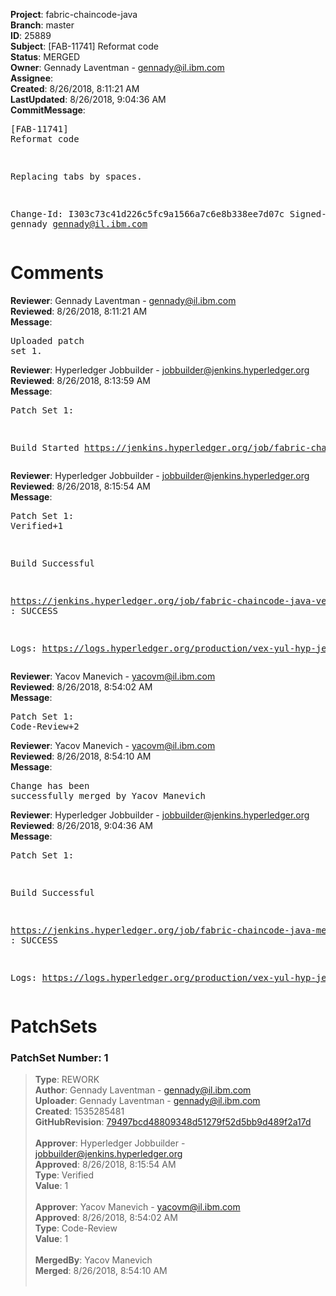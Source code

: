 <strong>Project</strong>: fabric-chaincode-java<br><strong>Branch</strong>: master<br><strong>ID</strong>: 25889<br><strong>Subject</strong>: [FAB-11741] Reformat code<br><strong>Status</strong>: MERGED<br><strong>Owner</strong>: Gennady Laventman - gennady@il.ibm.com<br><strong>Assignee</strong>:<br><strong>Created</strong>: 8/26/2018, 8:11:21 AM<br><strong>LastUpdated</strong>: 8/26/2018, 9:04:36 AM<br><strong>CommitMessage</strong>:<br><pre>[FAB-11741] Reformat code

Replacing tabs by spaces.

Change-Id: I303c73c41d226c5fc9a1566a7c6e8b338ee7d07c
Signed-off-by: gennady <gennady@il.ibm.com>
</pre><h1>Comments</h1><strong>Reviewer</strong>: Gennady Laventman - gennady@il.ibm.com<br><strong>Reviewed</strong>: 8/26/2018, 8:11:21 AM<br><strong>Message</strong>: <pre>Uploaded patch set 1.</pre><strong>Reviewer</strong>: Hyperledger Jobbuilder - jobbuilder@jenkins.hyperledger.org<br><strong>Reviewed</strong>: 8/26/2018, 8:13:59 AM<br><strong>Message</strong>: <pre>Patch Set 1:

Build Started https://jenkins.hyperledger.org/job/fabric-chaincode-java-verify-x86_64/173/</pre><strong>Reviewer</strong>: Hyperledger Jobbuilder - jobbuilder@jenkins.hyperledger.org<br><strong>Reviewed</strong>: 8/26/2018, 8:15:54 AM<br><strong>Message</strong>: <pre>Patch Set 1: Verified+1

Build Successful 

https://jenkins.hyperledger.org/job/fabric-chaincode-java-verify-x86_64/173/ : SUCCESS

Logs: https://logs.hyperledger.org/production/vex-yul-hyp-jenkins-3/fabric-chaincode-java-verify-x86_64/173</pre><strong>Reviewer</strong>: Yacov Manevich - yacovm@il.ibm.com<br><strong>Reviewed</strong>: 8/26/2018, 8:54:02 AM<br><strong>Message</strong>: <pre>Patch Set 1: Code-Review+2</pre><strong>Reviewer</strong>: Yacov Manevich - yacovm@il.ibm.com<br><strong>Reviewed</strong>: 8/26/2018, 8:54:10 AM<br><strong>Message</strong>: <pre>Change has been successfully merged by Yacov Manevich</pre><strong>Reviewer</strong>: Hyperledger Jobbuilder - jobbuilder@jenkins.hyperledger.org<br><strong>Reviewed</strong>: 8/26/2018, 9:04:36 AM<br><strong>Message</strong>: <pre>Patch Set 1:

Build Successful 

https://jenkins.hyperledger.org/job/fabric-chaincode-java-merge-x86_64/49/ : SUCCESS

Logs: https://logs.hyperledger.org/production/vex-yul-hyp-jenkins-3/fabric-chaincode-java-merge-x86_64/49</pre><h1>PatchSets</h1><h3>PatchSet Number: 1</h3><blockquote><strong>Type</strong>: REWORK<br><strong>Author</strong>: Gennady Laventman - gennady@il.ibm.com<br><strong>Uploader</strong>: Gennady Laventman - gennady@il.ibm.com<br><strong>Created</strong>: 1535285481<br><strong>GitHubRevision</strong>: [79497bcd48809348d51279f52d5bb9d489f2a17d](https://github.com/hyperledger/fabric-chaincode-java/commit/79497bcd48809348d51279f52d5bb9d489f2a17d)<br><br><strong>Approver</strong>: Hyperledger Jobbuilder - jobbuilder@jenkins.hyperledger.org<br><strong>Approved</strong>: 8/26/2018, 8:15:54 AM<br><strong>Type</strong>: Verified<br><strong>Value</strong>: 1<br><br><strong>Approver</strong>: Yacov Manevich - yacovm@il.ibm.com<br><strong>Approved</strong>: 8/26/2018, 8:54:02 AM<br><strong>Type</strong>: Code-Review<br><strong>Value</strong>: 1<br><br><strong>MergedBy</strong>: Yacov Manevich<br><strong>Merged</strong>: 8/26/2018, 8:54:10 AM<br><br></blockquote>